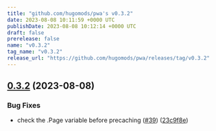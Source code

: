 ```yaml
---
title: "github.com/hugomods/pwa's v0.3.2"
date: 2023-08-08 10:11:59 +0000 UTC
publishDate: 2023-08-08 10:12:14 +0000 UTC
draft: false
prerelease: false
name: "v0.3.2"
tag_name: "v0.3.2"
release_url: "https://github.com/hugomods/pwa/releases/tag/v0.3.2"
---
```


## [0.3.2](https://github.com/hugomods/pwa/compare/v0.3.1...v0.3.2) (2023-08-08)


### Bug Fixes

* check the .Page variable before precaching ([#39](https://github.com/hugomods/pwa/issues/39)) ([23c9f8e](https://github.com/hugomods/pwa/commit/23c9f8eda9464dae6d3ac6d4a041da692c8a7f42))
